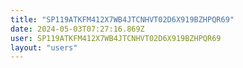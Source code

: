 ```yaml
---
title: "SP119ATKFM412X7WB4JTCNHVT02D6X919BZHPQR69"
date: 2024-05-03T07:27:16.869Z
user: SP119ATKFM412X7WB4JTCNHVT02D6X919BZHPQR69
layout: "users"
---
```

    